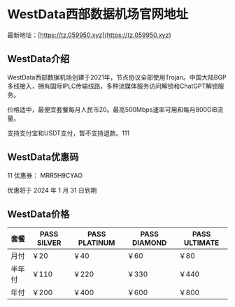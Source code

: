 # WestData西部数据机场官网地址

最新地址：[https://tz.059950.xyz](https://tz.059950.xyz)

## WestData介绍

WestData西部数据机场创建于2021年，节点协议全部使用Trojan。中国大陆BGP多线接入，拥有国际IPLC传输线路，多种流媒体服务访问解锁和ChatGPT解锁服务。

价格适中，最便宜套餐每月人民币20。最高500Mbps速率可用和每月800GiB流量。

支持支付宝和USDT支付，暂不支持退款。111

## WestData优惠码
11
优惠券： MRR5H9CYAO

优惠将于 2024 年 1 月 31 日到期

## WestData价格

|套餐|PASS SILVER|PASS PLATINUM|PASS DIAMOND|PASS ULTIMATE|
|----|----|----|----|----|
|月付|￥20|￥40|￥60|￥80|
|半年付|￥110|￥220|￥330|￥440|
|年付|￥200|￥400|￥600|￥800|

